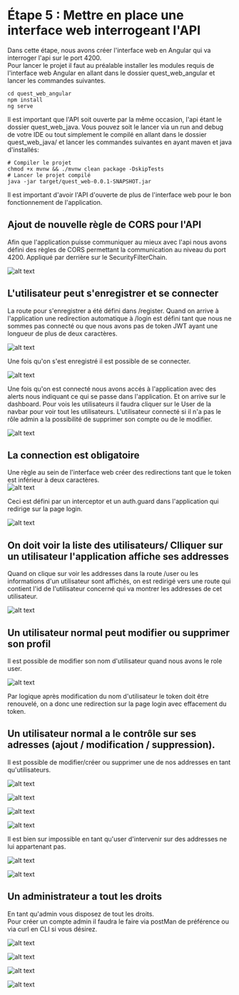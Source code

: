 # Étape 5 : Mettre en place une interface web interrogeant l'API
Dans cette étape, nous avons créer l'interface web en Angular qui va interroger l'api sur le port 4200.  
Pour lancer le projet il faut au préalable installer les modules requis de l'interface web Angular en allant dans le dossier quest_web_angular et lancer les commandes suivantes.  
```
cd quest_web_angular
npm install
ng serve
```  
Il est important que l'API soit ouverte par la même occasion, l'api étant le dossier quest_web_java. Vous pouvez soit le lancer via un run and debug de votre IDE ou tout simplement le compilé en allant dans le dossier quest_web_java/ et lancer les commandes suivantes en ayant maven et java d'installés:  
```
# Compiler le projet
chmod +x mvnw && ./mvnw clean package -DskipTests
# Lancer le projet compilé
java -jar target/quest_web-0.0.1-SNAPSHOT.jar  
```
Il est important d'avoir l'API d'ouverte de plus de l'interface web pour le bon fonctionnement de l'application.  

## Ajout de nouvelle règle de CORS pour l'API  

Afin que l'application puisse communiquer au mieux avec l'api nous avons défini des règles de CORS permettant la communication au niveau du port 4200. Appliqué par derrière sur le SecurityFilterChain.

![alt text](imageReadme/Etape_5/CorsRules.png)


## L'utilisateur peut s'enregistrer et se connecter

La route pour s'enregistrer a été défini dans /register.
Quand on arrive à l'application une redirection automatique à /login est défini tant que nous ne sommes pas connecté ou que nous avons pas de token JWT ayant une longueur de plus de deux caractères.

![alt text](imageReadme/Etape_5/register.png)

Une fois qu'on s'est enregistré il est possible de se connecter.  

![alt text](imageReadme/Etape_5/login.png)

Une fois qu'on est connecté nous avons accés à l'application avec des alerts nous indiquant ce qui se passe dans l'application. Et on arrive sur le dashboard.
Pour vois les utilisateurs il faudra cliquer sur le User de la navbar pour voir tout les utilisateurs. L'utilisateur connecté si il n'a pas le rôle admin a la possibilité de supprimer son compte ou de le modifier.

![alt text](imageReadme/Etape_5/userDemo1.png)

## La connection est obligatoire  

Une règle au sein de l'interface web créer des redirections tant que le token est inférieur à deux caractères.  
![alt text](imageReadme/Etape_5/tokenAngular17Token.png)

Ceci est défini par un interceptor et un auth.guard dans l'application qui redirige sur la page login.  

![alt text](imageReadme/Etape_5/authGuard.png)

## On doit voir la liste des utilisateurs/ Clliquer sur un utilisateur l'application affiche ses addresses

Quand on clique sur voir les addresses dans la route /user ou les informations d'un utilisateur sont affichés, on est redirigé vers une route qui contient l'id de l'utilisateur concerné qui va montrer les addresses de cet utilisateur.   

![alt text](imageReadme/Etape_5/addressUser.png)  

## Un utilisateur normal peut modifier ou supprimer son profil  

Il est possible de modifier son nom d'utilisateur quand nous avons le role user.

![alt text](imageReadme/Etape_5/modifNom.png)  

Par logique après modification du nom d'utilisateur le token doit être renouvelé, on a donc une redirection sur la page login avec effacement du token.  

## Un utilisateur normal a le contrôle sur ses adresses (ajout / modification / suppression).

Il est possible de modifier/créer ou supprimer une de nos addresses en tant qu'utilisateurs.

![alt text](imageReadme/Etape_5/listeAddresse.png)

![alt text](imageReadme/Etape_5/demoAddresse1.png)

![alt text](imageReadme/Etape_5/demoSupprAddr.png)

![alt text](imageReadme/Etape_5/listeAddresse.png)

Il est bien sur impossible en tant qu'user d'intervenir sur des addresses ne lui appartenant pas.  

![alt text](imageReadme/Etape_5/demoNoAdmin.png)  

![alt text](imageReadme/Etape_5/demoNoAdminAddress.png)  

## Un administrateur a tout les droits 

En tant qu'admin vous disposez de tout les droits.  
Pour créer un compte admin il faudra le faire via postMan de préférence ou via curl en CLI si vous désirez. 

![alt text](imageReadme/Etape_5/creationCompteAdmin.png)   

![alt text](imageReadme/Etape_5/admin.png)  

![alt text](imageReadme/Etape_5/modifUser.png)  

![alt text](imageReadme/Etape_5/supprimerAddAdmin1.png)  

